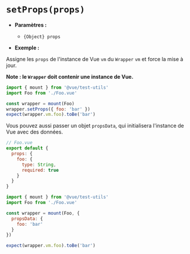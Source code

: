 # `setProps(props)`

- **Paramètres :**
  - `{Object} props`

- **Exemple :**

Assigne les `props` de l'instance de Vue `vm` du `Wrapper` `vm` et force la mise à jour.

**Note : le `Wrapper` doit contenir une instance de Vue.**

```js
import { mount } from '@vue/test-utils'
import Foo from './Foo.vue'

const wrapper = mount(Foo)
wrapper.setProps({ foo: 'bar' })
expect(wrapper.vm.foo).toBe('bar')
```

Vous pouvez aussi passer un objet `propsData`, qui initialisera l'instance de Vue avec des données.

``` js
// Foo.vue
export default {
  props: {
    foo: {
      type: String,
      required: true
    }
  }
}
```

``` js
import { mount } from '@vue/test-utils'
import Foo from './Foo.vue'

const wrapper = mount(Foo, {
  propsData: {
    foo: 'bar'
  }
})

expect(wrapper.vm.foo).toBe('bar')
```
